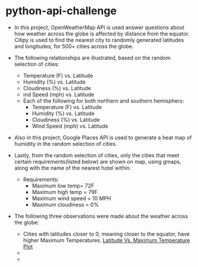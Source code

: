 # python-api-challenge

* In this project, OpenWeatherMap API is used answer questions about how weather across the globe is affected by distance from the equator. Citipy is used to find the nearest city to randomly generated latitudes and longitudes, for 500+ cities across the globe. 

* The following relationships are illustrated, based on the random selection of cities:
    * Temperature (F) vs. Latitude
    * Humidity (%) vs. Latitude
    * Cloudiness (%) vs. Latitude
    * ind Speed (mph) vs. Latitude
    * Each of the following for both northern and southern hemisphers:
        * Temperature (F) vs. Latitude
        * Humidity (%) vs. Latitude
        * Cloudiness (%) vs. Latitude
        * Wind Speed (mph) vs. Latitude


* Also in this project, Google Places API is used to generate a heat map of humidity in the random selection of cities. 

* Lastly, from the random selection of cities, only the cities that meet certain requirements(listed below) are shown on map, using gmaps, along with the name of the nearest hotel within.
    * Requirements: 
        * Maximum low temp= 72F
        * Maximum high temp = 79F
        * Maximum wind speed = 10 MPH
        * Maximum cloudiness = 0%

* The following three observations were made about the weather across the globe:
    * Cities with latitudes closer to 0, meaning closer to the equator, have higher Maximum Temperatures.
    [Latitude Vs. Maximum Temperature Plot](Latitude_vs_Temperature_Plot.png "Latitude Vs. Maximum Temperature plot")
    * 
    * 
